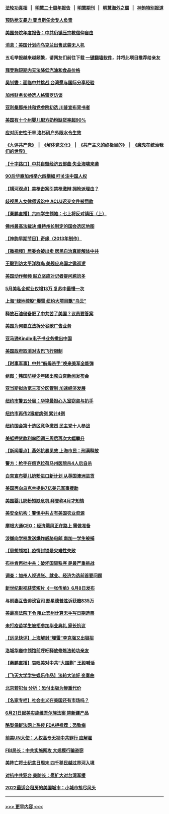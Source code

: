 #### [法轮功真相](https://github.com/gfw-breaker/truth/blob/master/README.md?t=0) &nbsp;&nbsp;|&nbsp;&nbsp; [明慧二十周年报告](https://github.com/gfw-breaker/mh-reports/blob/master/README.md?t=0) &nbsp;&nbsp;|&nbsp;&nbsp;[明慧期刊](https://github.com/gfw-breaker/mh-qikan) &nbsp;&nbsp;|&nbsp;&nbsp; [明慧海外之窗](https://github.com/gfw-breaker/mh-news/blob/master/README.md?t=0) &nbsp;&nbsp;|&nbsp;&nbsp; [神韵特别报道](https://github.com/gfw-breaker/mh-news/blob/master/shenyun.md?t=0)
#### [预防枪支暴力 亚当斯任命专人负责](../pages/nsc412/n13751390.md?t=06031501) 
#### [美国务院年度报告：中共仍镇压宗教信仰自由](../pages/nsc412/n13751412.md?t=06031501) 
#### [消息：美国计划向乌克兰出售武装无人机](../pages/nsc412/n13751366.md?t=06031501) 
#### 五毛举报越来越频繁，请网友们前往下载 [一键翻墙软件](https://github.com/gfw-breaker/ssr-accounts)，并将此项目推荐给亲友
#### [拜登称短期内无法降低汽油和食品价格](../pages/nsc412/n13751311.md?t=06031501) 
#### [吴钊燮：面临中共挑战 台湾愿与国际分享经验](../pages/nsc412/n13751416.md?t=06031501) 
#### [加州财务长参选人格雷罗访谈](../pages/nsc412/n13751344.md?t=06031501) 
#### [亚利桑那州共和党参院初选 川普宣布背书者](../pages/nsc412/n13751243.md?t=06031501) 
#### [美国有十个州婴儿配方奶粉缺货率超90%](../pages/nsc412/n13751255.md?t=06031501) 
#### [应对历史性干旱 洛杉矶户外限水令生效](../pages/nsc412/n13751293.md?t=06031501) 
#### [《九评共产党》](https://github.com/begood0513/9ping.md/blob/master/README.md) &nbsp;|&nbsp; [《解体党文化》](../../../../jtdwh.md/blob/master/README.md)  &nbsp;|&nbsp; [《共产主义的终极目的》](../../../../gczydzjmd.md/blob/master/README.md) &nbsp;|&nbsp; [《魔鬼在统治我们的世界》](../../../../mgztzwmdsj.md/blob/master/README.md) 
#### [【十字路口】中共自毁经济五部曲 失业海啸来袭](../pages/nsc412/n13751263.md?t=06031501) 
#### [90后华裔加州举六四横幅 吁关注中国人权](../pages/nsc412/n13751281.md?t=06031501) 
#### [【横河观点】美枪击案引禁枪激辩 拥枪派理由？](../pages/nsc412/n13751269.md?t=06031501) 
#### [歧视黑人女律师诉讼中 ACLU迟交文件被罚款](../pages/nsc412/n13751279.md?t=06031501) 
#### [【秦鹏直播】六四学生领袖：七上将反对镇压（上）](../pages/nsc412/n13751038.md?t=06031501) 
#### [佛州最高法裁决 维持州长制定的国会选区地图](../pages/nsc412/n13751252.md?t=06031501) 
#### [【神韵早期节目】奇缘（2013年制作）](../pages/nsc412/n13751241.md?t=06031501) 
#### [【微视频】居委会被出卖 居民自治真能解体中共](../pages/nsc412/n13751033.md?t=06031501) 
#### [王毅到访太平洋群岛 美舰应岛国之邀巡逻](../pages/nsc412/n13751112.md?t=06031501) 
#### [美国动作频频 赵立坚应对记者提问尴尬多](../pages/nsc412/n13751169.md?t=06031501) 
#### [5月美私企就业仅增13万 复苏中最慢一次](../pages/nsc412/n13751034.md?t=06031501) 
#### [上海“绿地控股”爆雷 纽约大项目飘“乌云”](../pages/nsc412/n13750699.md?t=06031501) 
#### [释放石油储备肥了中共苦了美国？议员要答案](../pages/nsc412/n13751053.md?t=06031501) 
#### [美国为何要立法拆分谷歌广告业务](../pages/nsc412/n13749738.md?t=06031501) 
#### [亚马逊Kindle电子书业务撤出中国](../pages/nsc412/n13750981.md?t=06031501) 
#### [美国政府取消对古巴飞行限制](../pages/nsc412/n13750556.md?t=06031501) 
#### [【时事军事】中共“航母杀手”唤来美军全能弹](../pages/nsc412/n13750425.md?t=06031501) 
#### [组图：韩国防弹少年团出席白宫新闻发布会](../pages/nsc412/n13750079.md?t=06031501) 
#### [亚当斯拟放宽三项分区管制 加速经济发展](../pages/nsc412/n13750681.md?t=06031501) 
#### [纽约市警五分局：华埠最担心入室窃盗与扒手](../pages/nsc412/n13750679.md?t=06031501) 
#### [纽约市再传2猴痘病例 累计4例](../pages/nsc412/n13750680.md?t=06031501) 
#### [纽约国会第十选区竞争激烈 民主党十人参战](../pages/nsc412/n13750678.md?t=06031501) 
#### [美抵押贷款利率回调三周后再次大幅攀升](../pages/nsc412/n13750643.md?t=06031501) 
#### [【新闻看点】燕郊抗暴见效 上海市民：刑满释放](../pages/nsc412/n13750246.md?t=06031501) 
#### [警方：枪手在俄克拉荷马州医院杀4人后自杀](../pages/nsc412/n13750651.md?t=06031501) 
#### [白宫宣布婴儿奶粉进口新计划 从英国澳洲进货](../pages/nsc412/n13750585.md?t=06031501) 
#### [美国再向乌克兰提供7亿美元军事援助](../pages/nsc412/n13750588.md?t=06031501) 
#### [美国婴儿奶粉短缺危机 拜登称4月才知情](../pages/nsc412/n13750499.md?t=06031501) 
#### [美安全机构：警惕中共占有美国农业资源](../pages/nsc412/n13750598.md?t=06031501) 
#### [摩根大通CEO：经济飓风正在路上 需做准备](../pages/nsc412/n13750434.md?t=06031501) 
#### [涉嫌向学校发送爆炸威胁电邮 南加一学生被捕](../pages/nsc412/n13750603.md?t=06031501) 
#### [【思想领袖】疫情封锁是灾难性失败](../pages/nsc412/n13717832.md?t=06031501) 
#### [布林肯再批中共：破坏国际秩序 是最严重挑战](../pages/nsc412/n13750512.md?t=06031501) 
#### [调查：加州人视通胀、就业、经济为选前首要问题](../pages/nsc412/n13750530.md?t=06031501) 
#### [新世纪影视获奖短片《一张传单》6月8日发布](../pages/nsc412/n13750505.md?t=06031501) 
#### [与前妻互告诽谤官司 影星德普胜诉获赔835万](../pages/nsc412/n13750495.md?t=06031501) 
#### [美最高法院下令 阻止宾州计算无手写日期选票](../pages/nsc412/n13750408.md?t=06031501) 
#### [未打疫苗学生被拒参加毕业典礼 家长抗议](../pages/nsc412/n13750511.md?t=06031501) 
#### [【远见快评】上海解封“埋雷”李克强又出狠招](../pages/nsc412/n13750483.md?t=06031501) 
#### [洛城华裔中领馆前呼吁释放修炼法轮功亲友](../pages/nsc412/n13750440.md?t=06031501) 
#### [【秦鹏直播】哀叹美对中共“大围剿” 王毅喊话](../pages/nsc412/n13750478.md?t=06031501) 
#### [【飞天大学学生娱乐作品】法轮大法好 变奏曲](../pages/nsc412/n13750494.md?t=06031501) 
#### [北京若犯台 分析：恐付出极为惨重代价](../pages/nsc412/n13750116.md?t=06031501) 
#### [【名家专栏】社会主义在美国还有市场吗？](../pages/nsc412/n13749378.md?t=06031501) 
#### [6月21日起美实施维吾尔族法案 禁新疆产品](../pages/nsc412/n13750423.md?t=06031501) 
#### [酪梨保鲜法网上热传 FDA拒推荐：恐致病](../pages/nsc412/n13750376.md?t=06031501) 
#### [前美UN大使：人权高专无视中共罪行 应解雇](../pages/nsc412/n13750132.md?t=06031501) 
#### [FBI局长：中共实施网攻 大规模行骗盗窃](../pages/nsc412/n13750396.md?t=06031501) 
#### [美阵亡将士纪念日周末 四千移民越过界河入境](../pages/nsc412/n13750252.md?t=06031501) 
#### [对抗中共犯台 美防长：愿扩大对台湾军援](../pages/nsc412/n13750304.md?t=06031501) 
#### [2022最适合租房的美国城市：小城市抢尽风头](../pages/nsc412/n13750348.md?t=06031501) 

----
#### [ >>> 更早内容 <<< ](../indexes/nsc412-earlier.md)
